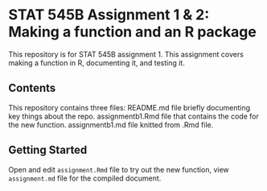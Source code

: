 # STAT 545B Assignment 1 & 2: Making a function and an R package

This repository is for STAT 545B assignment 1. This assignment covers making a function in R, documenting it, and testing it.



## Contents
This repository contains three files:
README.md file briefly documenting key things about the repo.
assignmentb1.Rmd file that contains the code for the new function.
assignmentb1.md file knitted from .Rmd file.

## Getting Started
Open and edit `assignment.Rmd` file to try out the new function, view `assignment.md` file for the compiled document.
